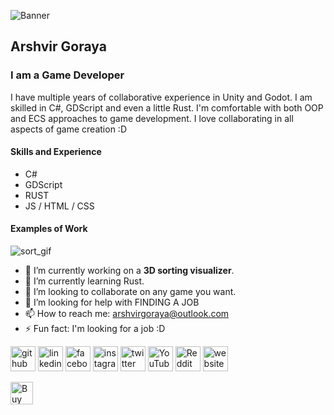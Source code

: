 ![Banner](https://github.com/ArshvirGoraya/ArshvirGoraya/assets/113562877/b38b05e0-03e2-43b4-b1dd-e0c2eabbd140)

## Arshvir Goraya
### I am a Game Developer

I have multiple years of collaborative experience in Unity and Godot. I am skilled in C#, GDScript and even a little Rust. I'm comfortable with both OOP and ECS approaches to game development. I love collaborating in all aspects of game creation :D

#### Skills and Experience
* C#
* GDScript
* RUST
* JS / HTML / CSS

#### Examples of Work
![sort_gif](https://github.com/ArshvirGoraya/ArshvirGoraya/assets/113562877/ec4647f3-c146-443e-95f6-9ffa2d9ae53e)


- 🔭 I’m currently working on a **3D sorting visualizer**. 
- 🌱 I’m currently learning Rust. 
- 👯 I’m looking to collaborate on any game you want. 
- 🤔 I’m looking for help with FINDING A JOB 
- 📫 How to reach me: arshvirgoraya@outlook.com 
- ⚡ Fun fact: I'm looking for a job :D 

[<img src='https://cdn.jsdelivr.net/npm/simple-icons@3.0.1/icons/github.svg' alt='github' height='40'>](https://github.com/ArshvirGoraya)  [<img src='https://cdn.jsdelivr.net/npm/simple-icons@3.0.1/icons/linkedin.svg' alt='linkedin' height='40'>](https://www.linkedin.com/in/arshvirgoraya/)  [<img src='https://cdn.jsdelivr.net/npm/simple-icons@3.0.1/icons/facebook.svg' alt='facebook' height='40'>](https://www.facebook.com/ArshvirG)  [<img src='https://cdn.jsdelivr.net/npm/simple-icons@3.0.1/icons/instagram.svg' alt='instagram' height='40'>](https://www.instagram.com/arshvirgoraya/)  [<img src='https://cdn.jsdelivr.net/npm/simple-icons@3.0.1/icons/twitter.svg' alt='twitter' height='40'>](https://twitter.com/arshvirgoraya)  [<img src='https://cdn.jsdelivr.net/npm/simple-icons@3.0.1/icons/youtube.svg' alt='YouTube' height='40'>](https://www.youtube.com/channel/arshvirgoraya)  [<img src='https://cdn.jsdelivr.net/npm/simple-icons@3.0.1/icons/reddit.svg' alt='Reddit' height='40'>](https://www.reddit.com/user/arshvirgoraya)  [<img src='https://cdn.jsdelivr.net/npm/simple-icons@3.0.1/icons/icloud.svg' alt='website' height='40'>](https://arshvirgoraya.com)  

<a href='https://ko-fi.com/Z8Z6NP272' target='_blank'><img height='36' style='border:0px;height:36px;' src='https://storage.ko-fi.com/cdn/kofi2.png?v=3' border='0' alt='Buy Me a Coffee at ko-fi.com' /></a>



<!--
**ArshvirGoraya/ArshvirGoraya** is a ✨ _special_ ✨ repository because its `README.md` (this file) appears on your GitHub profile.

Here are some ideas to get you started:

- 🔭 I’m currently working on ...
- 🌱 I’m currently learning ...
- 👯 I’m looking to collaborate on ...
- 🤔 I’m looking for help with ...
- 💬 Ask me about ...
- 📫 How to reach me: ...
- 😄 Pronouns: ...
- ⚡ Fun fact: ...
-->
